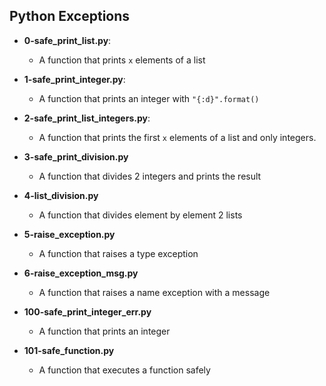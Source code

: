 ## Python Exceptions
- **0-safe_print_list.py**: 
  - A function that prints ```x``` elements of a list
  
- **1-safe_print_integer.py**: 
  -  A function that prints an integer with ```"{:d}".format()```
  
- **2-safe_print_list_integers.py**:
  - A function that prints the first ```x``` elements of a list and only integers.
  
- **3-safe_print_division.py**
  - A function that divides 2 integers and prints the result

- **4-list_division.py**
  - A function that divides element by element 2 lists

- **5-raise_exception.py**
  - A function that raises a type exception 

- **6-raise_exception_msg.py**
  - A function that raises a name exception with a message

- **100-safe_print_integer_err.py**
  - A function that prints an integer 

- **101-safe_function.py**
  - A function that executes a function safely 
